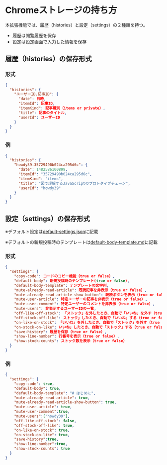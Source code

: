 # Chromeストレージの持ち方

本拡張機能では、履歴（histories）と設定（settings）の２種類を持つ。  

- 履歴は閲覧履歴を保存  
- 設定は設定画面で入力した情報を保存


## 履歴（histories）の保存形式

### 形式

```json
{
  "histories": {
    "ユーザーID.記事ID": {
      "date": 日時,
      "itemId": 記事ID,
      "itemKind": 記事種別（items or private）,
      "title": 記事のタイトル,
      "userId": ユーザーID
    }
  }
}
```

### 例

```json
{
  "histories": {
    "howdy39.35729490b024ca295d6c": {
      "date": 1482586100899,
      "itemId": "35729490b024ca295d6c",
      "itemKind": "items",
      "title": "図で理解するJavaScriptのプロトタイプチェーン",
      "userId": "howdy39"
    }
  }
}
```

## 設定（settings）の保存形式

※デフォルト設定は[default-settings.json](https://github.com/howdy39/q-accelerator/tree/master/src/common/default-settings.json)に記載

※デフォルトの新規投稿時のテンプレートは[default-body-template.md](https://github.com/howdy39/q-accelerator/tree/master/src/common/default-body-template.md)に記載

### 形式

```json
{
  "settings": {
    "copy-code": コードのコピー機能（true or false）,
    "default-body": 新規投稿時のテンプレート(true or false),
    "default-body-template": テンプレートの文字列,
    "mute-already-read-article": 既読記事を非表示（true or false）,
    "mute-already-read-article-show-button": 既読ボタンを表示（true or false）,
    "mute-user-article": 特定ユーザーの記事を非表示（true or false）,
    "mute-user-comment": 特定ユーザーのコメントを非表示（true or false）,
    "mute-users": 非表示するユーザーIDの一覧,
    "off-like-off-stock": 「ストック」を外したとき、自動で「いいね」を外す（true or false）,
    "off-stock-off-like": ストック」したとき、自動で「いいね」する（true or false）,
    "on-like-on-stock": 「いいね」を外したとき、自動で「ストック」を外す（true or false）,
    "on-stock-on-like": いいね」したとき、自動で「ストック」する（true or false）,
    "save-history": 履歴を保存（true or false）,
    "show-line-number": 行番号を表示（true or false）,
    "show-stock-counts": ストック数を表示（true or false）
  }
}
```


### 例

```json
{
  "settings": {
    "copy-code": true,
    "default-body": true,
    "default-body-template": "# はじめに",
    "mute-already-read-article": true,
    "mute-already-read-article-show-button": true,
    "mute-user-article": true,
    "mute-user-comment":true,
    "mute-users":["howdy39"],
    "off-like-off-stock": false,
    "off-stock-off-like": true,
    "on-like-on-stock": true,
    "on-stock-on-like": true,
    "save-history":true,
    "show-line-number":true,
    "show-stock-counts": true
  }
}
```
